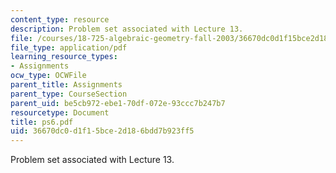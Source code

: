 ```yaml
---
content_type: resource
description: Problem set associated with Lecture 13.
file: /courses/18-725-algebraic-geometry-fall-2003/36670dc0d1f15bce2d186bdd7b923ff5_ps6.pdf
file_type: application/pdf
learning_resource_types:
- Assignments
ocw_type: OCWFile
parent_title: Assignments
parent_type: CourseSection
parent_uid: be5cb972-ebe1-70df-072e-93ccc7b247b7
resourcetype: Document
title: ps6.pdf
uid: 36670dc0-d1f1-5bce-2d18-6bdd7b923ff5
---
```

Problem set associated with Lecture 13.

